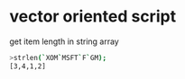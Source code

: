 # vector oriented script

get item length in string array
```sh
>strlen(`XOM`MSFT`F`GM);
[3,4,1,2]
```